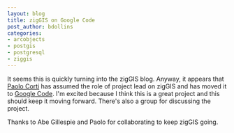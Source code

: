 ```yaml
---
layout: blog
title: zigGIS on Google Code
post_author: bdollins
categories:
- arcobjects
- postgis
- postgresql
- ziggis
---
```


It seems this is quickly turning into the zigGIS blog. Anyway, it appears that <a href="http://www.paolocorti.net">Paolo Corti</a> has assumed the role of project lead on zigGIS and has moved it to <a href="http://code.google.com/p/ziggis/">Google Code</a>. I'm excited because I think this is a great project and this should keep it moving forward. There's also a group for discussing the project.

Thanks to Abe Gillespie and Paolo for collaborating to keep zigGIS going.
